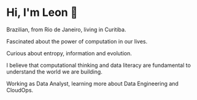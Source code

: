 # Hi, I'm Leon 🌿

Brazilian, from Rio de Janeiro, living in Curitiba.

Fascinated about the power of computation in our lives.

Curious about entropy, information and evolution.

I believe that computational thinking and data literacy are fundamental to understand the world we are building.

Working as Data Analyst, learning more about Data Engineering and CloudOps.
